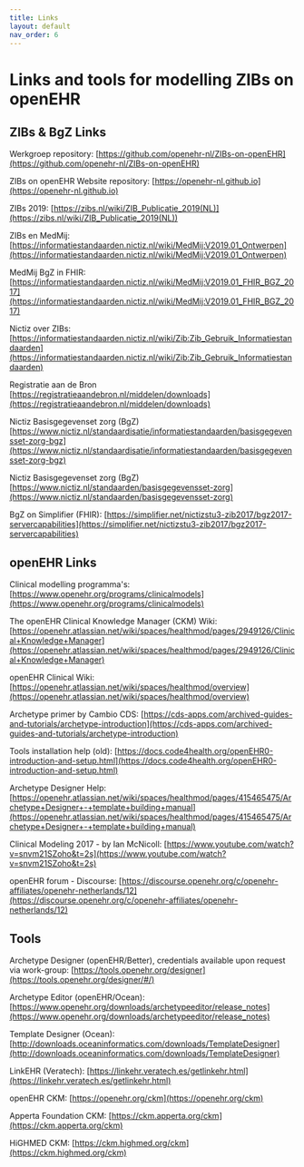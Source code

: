 ```yaml
---
title: Links
layout: default
nav_order: 6
---
```


# Links and tools for modelling ZIBs on openEHR

## ZIBs & BgZ Links

Werkgroep repository:
[https://github.com/openehr-nl/ZIBs-on-openEHR](https://github.com/openehr-nl/ZIBs-on-openEHR)

ZIBs on openEHR Website repository:
[https://openehr-nl.github.io](https://openehr-nl.github.io)

ZIBs 2019:
[https://zibs.nl/wiki/ZIB_Publicatie_2019(NL)](https://zibs.nl/wiki/ZIB_Publicatie_2019(NL))

ZIBs en MedMij:
[https://informatiestandaarden.nictiz.nl/wiki/MedMij:V2019.01_Ontwerpen](https://informatiestandaarden.nictiz.nl/wiki/MedMij:V2019.01_Ontwerpen)

MedMij BgZ in FHIR:
[https://informatiestandaarden.nictiz.nl/wiki/MedMij:V2019.01_FHIR_BGZ_2017](https://informatiestandaarden.nictiz.nl/wiki/MedMij:V2019.01_FHIR_BGZ_2017)

Nictiz over ZIBs:
[https://informatiestandaarden.nictiz.nl/wiki/Zib:Zib_Gebruik_Informatiestandaarden](https://informatiestandaarden.nictiz.nl/wiki/Zib:Zib_Gebruik_Informatiestandaarden)

Registratie aan de Bron
[https://registratieaandebron.nl/middelen/downloads](https://registratieaandebron.nl/middelen/downloads)

Nictiz Basisgegevenset zorg (BgZ)
[https://www.nictiz.nl/standaardisatie/informatiestandaarden/basisgegevensset-zorg-bgz](https://www.nictiz.nl/standaardisatie/informatiestandaarden/basisgegevensset-zorg-bgz)

Nictiz Basisgegevenset zorg (BgZ)
[https://www.nictiz.nl/standaarden/basisgegevensset-zorg](https://www.nictiz.nl/standaarden/basisgegevensset-zorg)

BgZ on Simplifier (FHIR):
[https://simplifier.net/nictizstu3-zib2017/bgz2017-servercapabilities](https://simplifier.net/nictizstu3-zib2017/bgz2017-servercapabilities)


## openEHR Links

Clinical modelling programma's: 
[https://www.openehr.org/programs/clinicalmodels](https://www.openehr.org/programs/clinicalmodels)

The openEHR Clinical Knowledge Manager (CKM) Wiki:
[https://openehr.atlassian.net/wiki/spaces/healthmod/pages/2949126/Clinical+Knowledge+Manager](https://openehr.atlassian.net/wiki/spaces/healthmod/pages/2949126/Clinical+Knowledge+Manager)

openEHR Clinical Wiki:
[https://openehr.atlassian.net/wiki/spaces/healthmod/overview](https://openehr.atlassian.net/wiki/spaces/healthmod/overview)

Archetype primer by Cambio CDS:
[https://cds-apps.com/archived-guides-and-tutorials/archetype-introduction](https://cds-apps.com/archived-guides-and-tutorials/archetype-introduction)

Tools installation help (old):
[https://docs.code4health.org/openEHR0-introduction-and-setup.html](https://docs.code4health.org/openEHR0-introduction-and-setup.html)

Archetype Designer Help:
[https://openehr.atlassian.net/wiki/spaces/healthmod/pages/415465475/Archetype+Designer+-+template+building+manual](https://openehr.atlassian.net/wiki/spaces/healthmod/pages/415465475/Archetype+Designer+-+template+building+manual)

Clinical Modeling 2017 - by Ian McNicoll:
[https://www.youtube.com/watch?v=snvm21SZoho&t=2s](https://www.youtube.com/watch?v=snvm21SZoho&t=2s)

openEHR forum - Discourse:
[https://discourse.openehr.org/c/openehr-affiliates/openehr-netherlands/12](https://discourse.openehr.org/c/openehr-affiliates/openehr-netherlands/12)


## Tools

Archetype Designer (openEHR/Better), credentials available upon request via work-group:
[https://tools.openehr.org/designer](https://tools.openehr.org/designer/#/)

Archetype Editor (openEHR/Ocean):
[https://www.openehr.org/downloads/archetypeeditor/release_notes](https://www.openehr.org/downloads/archetypeeditor/release_notes)

Template Designer (Ocean):
[http://downloads.oceaninformatics.com/downloads/TemplateDesigner](http://downloads.oceaninformatics.com/downloads/TemplateDesigner)

LinkEHR (Veratech):
[https://linkehr.veratech.es/getlinkehr.html](https://linkehr.veratech.es/getlinkehr.html)

openEHR CKM:
[https://openehr.org/ckm](https://openehr.org/ckm)

Apperta Foundation CKM:
[https://ckm.apperta.org/ckm](https://ckm.apperta.org/ckm)

HiGHMED CKM:
[https://ckm.highmed.org/ckm](https://ckm.highmed.org/ckm)
